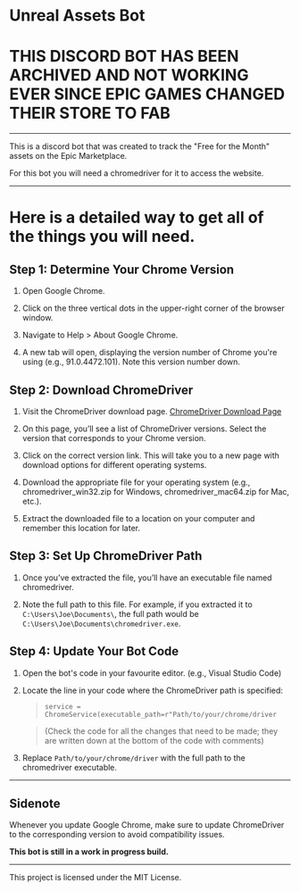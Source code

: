 # Unreal Assets Bot

# THIS DISCORD BOT HAS BEEN ARCHIVED AND NOT WORKING EVER SINCE EPIC GAMES CHANGED THEIR STORE TO FAB

---

 This is a discord bot that was created to track the "Free for the Month" assets on the Epic Marketplace.

For this bot you will need a chromedriver for it to access the website.

---

# Here is a detailed way to get all of the things you will need.

## Step 1: Determine Your Chrome Version

   1. Open Google Chrome.
      
   2. Click on the three vertical dots in the upper-right corner of the browser window.
      
   3. Navigate to Help > About Google Chrome.
      
   4. A new tab will open, displaying the version number of Chrome you're using (e.g., 91.0.4472.101). Note this version number down.
   
   
## Step 2: Download ChromeDriver
   
   1. Visit the ChromeDriver download page. [ChromeDriver Download Page](https://developer.chrome.com/docs/chromedriver/downloads)
      
   2. On this page, you’ll see a list of ChromeDriver versions. Select the version that corresponds to your Chrome version.
      
   3. Click on the correct version link. This will take you to a new page with download options for different operating systems.
      
   4. Download the appropriate file for your operating system (e.g., chromedriver_win32.zip for Windows, chromedriver_mac64.zip for Mac, etc.).
      
   5. Extract the downloaded file to a location on your computer and remember this location for later.
   
   
## Step 3: Set Up ChromeDriver Path
   
   1. Once you’ve extracted the file, you’ll have an executable file named chromedriver.
      
   2. Note the full path to this file. For example, if you extracted it to `C:\Users\Joe\Documents\`, the full path would be `C:\Users\Joe\Documents\chromedriver.exe`.
   
   
## Step 4: Update Your Bot Code
   
   1. Open the bot's code in your favourite editor. (e.g., Visual Studio Code)
      
   2. Locate the line in your code where the ChromeDriver path is specified:
      
       > `service = ChromeService(executable_path=r"Path/to/your/chrome/driver`
       
       > (Check the code for all the changes that need to be made; they are written down at the bottom of the code with comments)
   
   3. Replace `Path/to/your/chrome/driver` with the full path to the chromedriver executable.


---

## Sidenote
   
   Whenever you update Google Chrome, make sure to update ChromeDriver to the corresponding version to avoid compatibility issues.
    
   __This bot is still in a work in progress build.__

---

This project is licensed under the MIT License.
